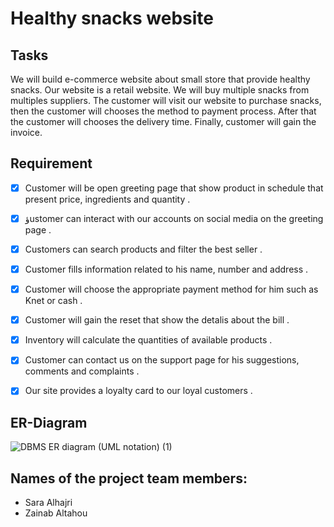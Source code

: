 # Healthy snacks website 

## Tasks

We will build e-commerce website about small store that provide healthy snacks.  Our website is a retail website. We will buy multiple snacks from multiples suppliers.  The customer will visit our website to purchase snacks, then the customer will chooses the method to payment process. After that the customer will chooses the delivery time. Finally, customer will gain the invoice.


## Requirement
- [x] Customer will be open greeting page that show product in schedule that present price, ingredients and quantity .

- [x] ؤustomer can interact with our accounts on social media on the greeting page . 

- [x] Customers can search products and filter the best seller  .  

- [x] Customer fills information related to his  name, number and address . 

- [x] Customer will choose the appropriate payment method for him such as Knet or cash . 

- [x] Customer will gain the reset that show the detalis about the bill .

- [x] Inventory will calculate the quantities of available products . 

- [x] Customer can contact us on the support page for his suggestions, comments and complaints . 

- [x] Our site provides a loyalty card to our loyal customers .

## ER-Diagram



![DBMS ER diagram (UML notation) (1)](https://user-images.githubusercontent.com/93180512/147454969-6b52bd2f-76fb-4a75-ad43-147ddd39efc4.png)

## Names of the project team members:
- Sara Alhajri
- Zainab Altahou
